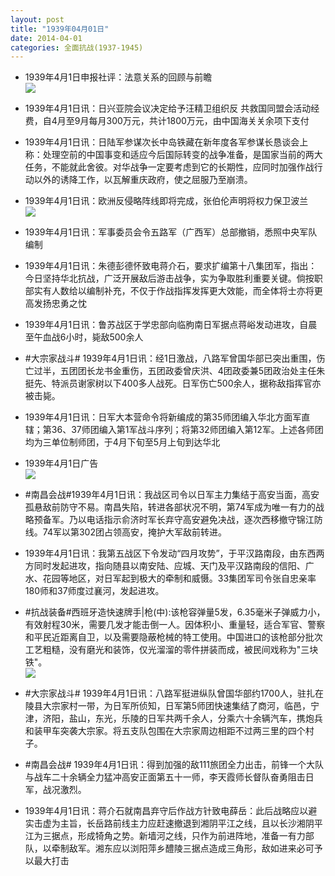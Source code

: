 ```yaml
---
layout: post
title: "1939年04月01日"
date: 2014-04-01
categories: 全面抗战(1937-1945)
---
```


<meta name="referrer" content="no-referrer" />

- 1939年4月1日申报社评：法意关系的回顾与前瞻 <br/><img src="https://ww1.sinaimg.cn/large/aca367d8jw1ef0gonz6oaj20o20wzdyt.jpg" />

- 1939年4月1日讯：日兴亚院会议决定给予汪精卫组织反 共救国同盟会活动经费，自4月至9月每月300万元，共计1800万元，由中国海关关余项下支付 

- 1939年4月1日讯：日陆军参谋次长中岛铁藏在新年度各军参谋长恳谈会上称：处理空前的中国事变和适应今后国际转变的战争准备，是国家当前的两大任务，不能就此舍彼。对华战争一定要考虑到它的长期性，应同时加强作战行动以外的诱降工作，以瓦解重庆政府，使之屈服乃至崩溃。 

- 1939年4月1日讯：欧洲反侵略阵线即将完成，张伯伦声明将权力保卫波兰 <br/><img src="https://ww1.sinaimg.cn/large/aca367d8jw1ef0edq7bwpj208x0xxahc.jpg" />

- 1939年4月1日讯：军事委员会令五路军（广西军）总部撤销，悉照中央军队编制 

- 1939年4月1日讯：朱德彭德怀致电蒋介石，要求扩编第十八集团军，指出：今日坚持华北抗战，广泛开展敌后游击战争，实为争取胜利重要关键。倘按职部实有人数给以编制补充，不仅于作战指挥发挥更大效能，而全体将士亦将更高发扬忠勇之忱 

- 1939年4月1日讯：鲁苏战区于学忠部向临朐南日军据点蒋峪发动进攻，自晨至午血战6小时，毙敌500余人 

- #大宗家战斗# 1939年4月1日讯：经1日激战，八路军曾国华部已突出重围，伤亡过半，五团团长龙书金重伤，五团政委曾庆洪、4团政委兼5团政治处主任朱挺先、特派员谢家树以下400多人战死。日军伤亡500余人，据称敌指挥官亦被击毙。 

- 1939年4月1日讯：日军大本营命令将新编成的第35师团编入华北方面军直辖；第36、37师团编入第1军战斗序列；将第32师团编入第12军。上述各师团均为三单位制师团，于4月下旬至5月上旬到达华北 

- 1939年4月1日广告 <br/><img src="https://ww4.sinaimg.cn/large/aca367d8jw1eezyu2nx04j20d10h2gp3.jpg" />

- #南昌会战#1939年4月1日讯：我战区司令以日军主力集结于高安当面，高安孤悬敌前防守不易。南昌失陷，转进各部状况不明，第74军成为唯一有力的战略预备军。乃以电话指示俞济时军长弃守高安避免决战，逐次西移撤守锦江防线。74军以第302团占领高安，掩护大军敌前转进。 

- 1939年4月1日讯：我第五战区下令发动“四月攻势”，于平汉路南段，由东西两方同时发起进攻，指向随县以南安陆、应城、天门及平汉路南段的信阳、广水、花园等地区，对日军起到极大的牵制和威慑。33集团军司令张自忠亲率180师和37师度过襄河，发起进攻。 

- #抗战装备#西班牙造快速牌手|枪(中):该枪容弹量5发，6.35毫米子弹威力小，有效射程30米，需要几发才能击倒一人。因体积小、重量轻，适合军官、警察和平民近距离自卫，以及需要隐蔽枪械的特工使用。中国进口的该枪部分批次工艺粗糙，没有磨光和装饰，仅光溜溜的零件拼装而成，被民间戏称为"三块铁"。   <br/><img src="https://ww3.sinaimg.cn/large/aca367d8jw1eezv0f1p7wj206o0a3js0.jpg" />

- #大宗家战斗# 1939年4月1日讯：八路军挺进纵队曾国华部约1700人，驻扎在陵县大宗家村一带，为日军所侦知，日军第5师团快速集结了商河，临邑，宁津，济阳，盐山，东光，乐陵的日军共两千余人，分乘六十余辆汽车，携炮兵和装甲车突袭大宗家。将五支队包围在大宗家周边相距不过两三里的四个村子。 

- #南昌会战# 1939年4月1日讯：得到加强的敌111旅团全力出击，前锋一个大队与战车二十余辆全力猛冲高安正面第五十一师，李天霞师长督队奋勇阻击日军，战况激烈。 

- 1939年4月1日讯：蒋介石就南昌弃守后作战方针致电薛岳：此后战略应以避实击虚为主旨，长岳路前线主力应赶速撤退到湘阴平江之线，且以长沙湘阴平江为三据点，形成犄角之势。新墙河之线，只作为前进阵地，准备一有力部队，以牵制敌军。湘东应以浏阳萍乡醴陵三据点造成三角形，敌如进来必可予以最大打击 

